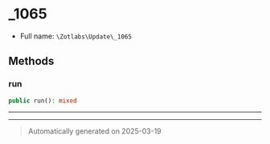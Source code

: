 
# _1065





* Full name: `\Zotlabs\Update\_1065`




## Methods


### run



```php
public run(): mixed
```












***


***
> Automatically generated on 2025-03-19
